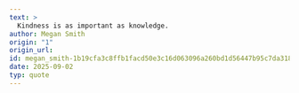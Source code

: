 ```yaml
---
text: >
  Kindness is as important as knowledge.
author: Megan Smith
origin: "1"
origin_url: 
id: megan_smith-1b19cfa3c8ffb1facd50e3c16d063096a260bd1d56447b95c7da31855e61136e
date: 2025-09-02
typ: quote
---
```

